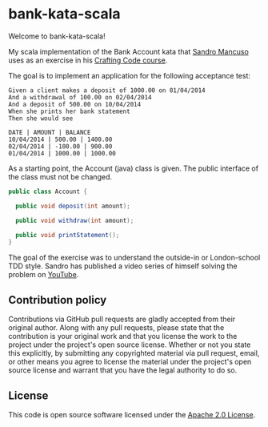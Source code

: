 # bank-kata-scala #

Welcome to bank-kata-scala!

My scala implementation of the Bank Account kata that [Sandro Mancuso](http://codurance.com/blog/author/sandro-mancuso/)
uses as an exercise in his [Crafting Code course](https://codurance.com/services/training/crafting-code/).

The goal is to implement an application for the following acceptance test:

```
Given a client makes a deposit of 1000.00 on 01/04/2014
And a withdrawal of 100.00 on 02/04/2014
And a deposit of 500.00 on 10/04/2014
When she prints her bank statement
Then she would see

DATE | AMOUNT | BALANCE
10/04/2014 | 500.00 | 1400.00
02/04/2014 | -100.00 | 900.00
01/04/2014 | 1000.00 | 1000.00
```

As a starting point, the Account (java) class is given. The public interface of the class must not be changed.

```java
public class Account {

  public void deposit(int amount);

  public void withdraw(int amount);

  public void printStatement();
}
```

The goal of the exercise was to understand the outside-in or London-school TDD style. Sandro has published a video
series of himself solving the problem on [YouTube](https://www.youtube.com/watch?v=XHnuMjah6ps).

## Contribution policy ##

Contributions via GitHub pull requests are gladly accepted from their original author. Along with any pull requests, please state that the contribution is your original work and that you license the work to the project under the project's open source license. Whether or not you state this explicitly, by submitting any copyrighted material via pull request, email, or other means you agree to license the material under the project's open source license and warrant that you have the legal authority to do so.

## License ##

This code is open source software licensed under the [Apache 2.0 License](http://www.apache.org/licenses/LICENSE-2.0).
